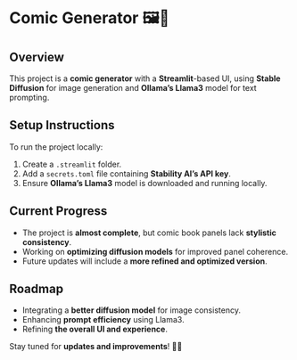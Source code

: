 # Comic Generator 🖼️📖  

## Overview  
This project is a **comic generator** with a **Streamlit**-based UI, using **Stable Diffusion** for image generation and **Ollama’s Llama3** model for text prompting.  

## Setup Instructions  
To run the project locally:  
1. Create a `.streamlit` folder.  
2. Add a `secrets.toml` file containing **Stability AI’s API key**.  
3. Ensure **Ollama’s Llama3** model is downloaded and running locally.  

## Current Progress  
- The project is **almost complete**, but comic book panels lack **stylistic consistency**.  
- Working on **optimizing diffusion models** for improved panel coherence.  
- Future updates will include a **more refined and optimized version**.  

## Roadmap  
- Integrating a **better diffusion model** for image consistency.  
- Enhancing **prompt efficiency** using Llama3.  
- Refining **the overall UI and experience**.  

Stay tuned for **updates and improvements**! 🚀🎨  

